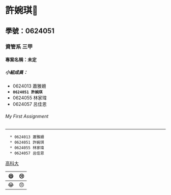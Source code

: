 # 許婉琪:hamster:

## 學號：0624051

### 資管系 三甲

#### 專案名稱：未定

##### 小組成員：

* 0624013 蕭雅姍
* **`0624051 許婉琪`**
* 0624055 林家瑋
* 0624057 呂佳恩

###### My First Assignment

---
```
  * 0624013 蕭雅姍
  * 0624051 許婉琪
  * 0624055 林家瑋
  * 0624057 呂佳恩
```

[高科大](https://www.nkust.edu.tw/)

|   :smile:   |   :cry:  |
|:-----:|:----:|
|    :joy:  |    :angry: |
